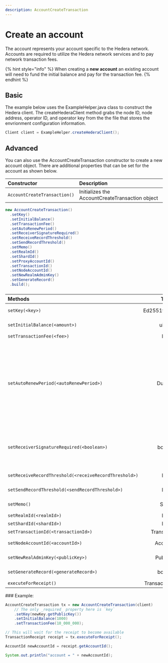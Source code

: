 ```yaml
---
description: AccountCreateTransaction
---
```


# Create an account

The account represents your account specific to the Hedera network. Accounts are required to utilize the Hedera network services and to pay network transaction fees. 

{% hint style="info" %}
When creating a **new account** an existing account will need to fund the initial balance and pay for the transaction fee.
{% endhint %}

## Basic

The example below uses the ExampleHelper.java class to construct the Hedera client. The createHederaClient method grabs the node ID, node address, operator ID, and operator key from the the file that stores the envrionment configuration information. 

```java
Client client = ExampleHelper.createHederaClient();
```

## Advanced

You can also use the AccountCreateTransaction constructor to create a new account object. There are additional  properties that can be set for the account as shown below. 

| Constructor | Description |
| :--- | :--- |
| `AccountCreateTransaction()` | Initializes the AccountCreateTransaction object |

```java
new AccountCreateTransaction()
  .setKey()
  .setInitialBalance()
  .setTransactionFee()
  .setAutoRenewPeriod()
  .setReceiverSignatureRequired()
  .setReceiveRecordThreshold()
  .setSendRecordThreshold()
  .setMemo()
  .setRealmId()
  .setShardId()
  .setProxyAccountId()
  .setTransactionId()
  .setNodeAccountId()
  .setNewRealmAdminKey()
  .setGenerateRecord()
  .build();
```

### 

<table>
  <thead>
    <tr>
      <th style="text-align:left">Methods</th>
      <th style="text-align:center">Type</th>
      <th style="text-align:left">Description</th>
    </tr>
  </thead>
  <tbody>
    <tr>
      <td style="text-align:left"><code>setKey(&lt;key&gt;)</code>
      </td>
      <td style="text-align:center">Ed25519PrivateKey</td>
      <td style="text-align:left">The private key generated for the new account.</td>
    </tr>
    <tr>
      <td style="text-align:left"><code>setInitialBalance(&lt;amount&gt;)</code>
      </td>
      <td style="text-align:center">uint64</td>
      <td style="text-align:left">The initial balance for the account in tinybars</td>
    </tr>
    <tr>
      <td style="text-align:left"><code>setTransactionFee(&lt;fee&gt;)</code>
      </td>
      <td style="text-align:center">long</td>
      <td style="text-align:left">The fee for the transaction in tinybars</td>
    </tr>
    <tr>
      <td style="text-align:left"><code>setAutoRenewPeriod(&lt;autoRenewPeriod&gt;)</code>
      </td>
      <td style="text-align:center">Duration</td>
      <td style="text-align:left">
        <p>The period of time in which the account will auto-renew in seconds. The
          account is charged tinybars for every auto-renew period. Duration type
          is in seconds. For example, one hour would result in the input value of
          3,600 seconds.NOTE: This is fixed to approximately 3 months (7890000 seconds).
          Any other value will return the following error: AUTORENEW_DURATION_NOT_IN_RANGE.</p>
        <p><em>default: 2,592,000 seconds</em>
        </p>
      </td>
    </tr>
    <tr>
      <td style="text-align:left"><code>setReceiverSignatureRequired(&lt;boolean&gt;)</code>
      </td>
      <td style="text-align:center">boolean</td>
      <td style="text-align:left">
        <p>If true, all the account keys must sign any transaction depositing into
          this account (in addition to all withdrawals)</p>
        <p><em>default: false</em>
        </p>
      </td>
    </tr>
    <tr>
      <td style="text-align:left"><code>setReceiveRecordThreshold(&lt;receiveRecordThreshold&gt;)</code>
      </td>
      <td style="text-align:center">long</td>
      <td style="text-align:left">Creates a record for any transaction that deposits more than x value of
        tinybars.</td>
    </tr>
    <tr>
      <td style="text-align:left"><code>setSendRecordThreshold(&lt;sendRecordThreshold&gt;)</code>
      </td>
      <td style="text-align:center">long</td>
      <td style="text-align:left">Creates a record for any transaction that withdraws more than x value
        of tinybars.</td>
    </tr>
    <tr>
      <td style="text-align:left"><code>setMemo()</code>
      </td>
      <td style="text-align:center">String</td>
      <td style="text-align:left">Any notes or descriptions that should be put into the record (max length
        100)</td>
    </tr>
    <tr>
      <td style="text-align:left"><code>setRealmId(&lt;realmId&gt;)</code>
      </td>
      <td style="text-align:center">long</td>
      <td style="text-align:left">The ID of the realm</td>
    </tr>
    <tr>
      <td style="text-align:left"><code>setShardId(&lt;shardId&gt;)</code>
      </td>
      <td style="text-align:center">long</td>
      <td style="text-align:left">The ID of the shard</td>
    </tr>
    <tr>
      <td style="text-align:left"><code>setTransactionId(&lt;transactionId&gt;)</code>
      </td>
      <td style="text-align:center">TransactionId</td>
      <td style="text-align:left">The ID of the transaction</td>
    </tr>
    <tr>
      <td style="text-align:left"><code>setNodeAccountId(&lt;accountId&gt;)</code>
      </td>
      <td style="text-align:center">AccountId</td>
      <td style="text-align:left">The node that will submit the transaction to the Hedera network</td>
    </tr>
    <tr>
      <td style="text-align:left"><code>setNewRealAdminKey(&lt;publicKey&gt;)</code>
      </td>
      <td style="text-align:center">PublicKey</td>
      <td style="text-align:left">if realmID is null, then this the admin key for the new realm that will
        be created</td>
    </tr>
    <tr>
      <td style="text-align:left"><code>setGenerateRecord(&lt;generateRecord&gt;)</code>
      </td>
      <td style="text-align:center">boolean</td>
      <td style="text-align:left">Whether a record should be generated for the transaction or not</td>
    </tr>
    <tr>
      <td style="text-align:left"><code>executeForReceipt()</code>
      </td>
      <td style="text-align:center">TransactionReceipt</td>
      <td style="text-align:left">Returns the receipt for the transaction</td>
    </tr>
  </tbody>
</table>### Example:

```java
AccountCreateTransaction tx = new AccountCreateTransaction(client)
    // The only _required_ property here is `key`
    .setKey(newKey.getPublicKey())
    .setInitialBalance(1000)
    .setTransactionFee(10_000_000);

// This will wait for the receipt to become available
TransactionReceipt receipt = tx.executeForReceipt();

AccountId newAccountId = receipt.getAccountId();

System.out.println("account = " + newAccountId);
```



